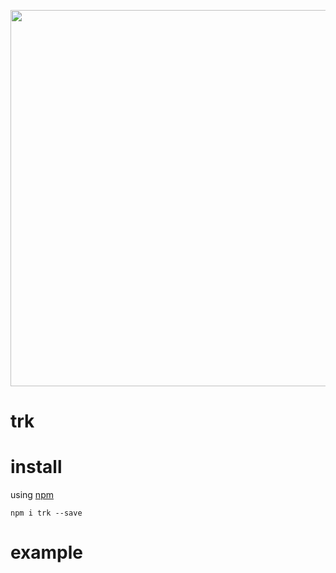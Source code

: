 <p align="center">
  <img src="https://taky.s3.amazonaws.com/71hnibgiuugg.png" width="602">
</p>

# trk

# install

using [npm](https://npmjs.org)

```
npm i trk --save
```

# example

``` coffeescript

```


